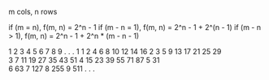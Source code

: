 m cols, n rows

if (m = n),     f(m, n) = 2^n - 1
if (m - n = 1), f(m, n) = 2^n - 1 + 2^(n - 1)
if (m - n > 1), f(m, n) = 2^n - 1 + 2^n * (m - n - 1)


   1   2   3   4   5   6   7   8   9  .  .  .
1  1   2   4   6   8   10  12  14  16
2      3   5   9   13  17  21  25  29   
3          7   11  19  27  35  43  51
4              15  23  39  55  71  87
5                  31  
6                      63
7                          127
8                              255
9                                  511
.
.
.
